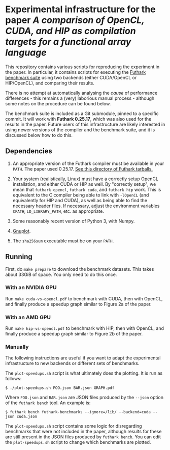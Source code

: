 # Experimental infrastructure for the paper *A comparison of OpenCL, CUDA, and HIP as compilation targets for a functional array language*

This repository contains various scripts for reproducing the
experiment in the paper. In particular, it contains scripts for
executing the [Futhark benchmark
suite](https://github.com/diku-dk/futhark-benchmarks) using two
backends (either CUDA/OpenCL or HIP/OpenCL), and comparing their
results.

There is no attempt at automatically analysing the *cause* of
performance differences - this remains a (very) laborious manual
process - although some notes on the procedure can be found below.

The benchmark suite is included as a Git submodule, pinned to a
specific commit. It will work with **Futhark 0.25.17**, which was also
used for the results in the paper. Future users of this infrastructure
are likely interested in using newer versions of the compiler and the
benchmark suite, and it is discussed below how to do this.

## Dependencies

1) An appropriate version of the Futhark compiler must be available in
   your `PATH`. The paper used 0.25.17. [See this directory of
   Futhark tarballs.](https://futhark-lang.org/releases/)

2) Your system (realistically, Linux) must have a correctly setup
   OpenCL installation, and either CUDA or HIP as well. By "correctly
   setup", we mean that `futhark opencl`, `futhark cuda`, and `futhark
   hip` work. This is equivalent to the C compiler being able to link
   with `-lOpenCL` (and equivalently for HIP and CUDA), as well as
   being able to find the necessary header files. If necessary, adjust
   the environment variables `CPATH`, `LD_LIBRARY_PATH`, etc. as
   appropriate.

3) Some reasonably recent version of Python 3, with Numpy.

4) [Gnuplot](http://gnuplot.info/).

5) The `sha256sum` executable must be on your `PATH`.

## Running

First, do `make prepare` to download the benchmark datasets. This
takes about 33GiB of space. You only need to do this once.

### With an NVIDIA GPU

Run `make cuda-vs-opencl.pdf` to benchmark with CUDA, then with OpenCL,
and finally produce a speedup graph similar to Figure 2a of the paper.

### With an AMD GPU

Run `make hip-vs-opencl.pdf` to benchmark with HIP, then with OpenCL,
and finally produce a speedup graph similar to Figure 2b of the paper.

### Manually

The following instructions are useful if you want to adapt the
experimental infrastructure to new backends or different sets of
benchmarks.

The `plot-speedups.sh` script is what ultimately does the plotting. It
is run as follows:


```
$ ./plot-speedups.sh FOO.json BAR.json GRAPH.pdf
```

Where `FOO.json` and `BAR.json` are JSON files produced by the
`--json` option of the `futhark bench` tool. An example is:

```
$ futhark bench futhark-benchmarks --ignore=/lib/ --backend=cuda --json cuda.json
```

The `plot-speedups.sh` script contains some logic for disregarding
benchmarks that were not included in the paper, although results for
these are still present in the JSON files produced by `futhark bench`.
You can edit the `plot-speedups.sh` script to change which benchmarks
are plotted.
